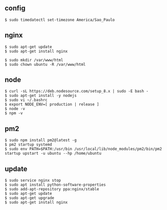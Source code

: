 ## config

    $ sudo timedatectl set-timezone America/Sao_Paulo

## nginx

    $ sudo apt-get update
    $ sudo apt-get install nginx

    $ sudo mkdir /var/www/html
    $ sudo chown ubuntu -R /var/www/html

## node

    $ curl -sL https://deb.nodesource.com/setup_8.x | sudo -E bash -
    $ sudo apt-get install -y nodejs
    $ sudo vi ~/.bashrc
    $ export NODE_ENV=[ production | release ]
    $ node -v
    $ npm -v

## pm2

    $ sudo npm install pm2@latest -g
    $ pm2 startup systemd
    $ sudo env PATH=$PATH:/usr/bin /usr/local/lib/node_modules/pm2/bin/pm2 startup upstart -u ubuntu --hp /home/ubuntu

## update

    $ sudo service nginx stop
    $ sudo apt install python-software-properties
    $ sudo add-apt-repository ppa:nginx/stable
    $ sudo apt-get update
    $ sudo apt-get upgrade
    $ sudo apt-get install nginx
